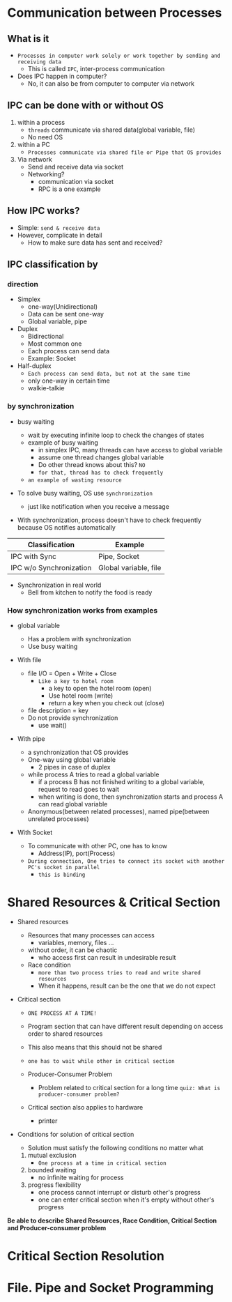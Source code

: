 # Communication between Processes

## What is it

- `Processes in computer work solely or work together by sending and receiving data`
    - This is called `IPC`, inter-process communication
- Does IPC happen in computer?
    - No, it can also be from computer to computer via network

## IPC can be done with or without OS

1. within a process
    - `threads` communicate via shared data(global variable, file)
    - No need OS
2. within a PC
    - `Processes communicate via shared file or Pipe that OS provides`
3. Via network
    - Send and receive data via socket
    - Networking?
        - communication via socket
        - RPC is a one example

## How IPC works?

- Simple: `send & receive data`
- However, complicate in detail
    - How to make sure data has sent and received?

## IPC classification by

### direction

- Simplex
    - one-way(Unidirectional)
    - Data can be sent one-way
    - Global variable, pipe
- Duplex
    - Bidirectional
    - Most common one
    - Each process can send data
    - Example: Socket
- Half-duplex
    - `Each process can send data, but not at the same time`
    - only one-way in certain time
    - walkie-talkie

### by synchronization

- busy waiting
    - wait by executing infinite loop to check the changes of states
    - example of busy waiting
        - in simplex IPC, many threads can have access to global variable
        - assume one thread changes global variable
        - Do other thread knows about this? `NO`
        - `for that, thread has to check frequently`
    - `an example of wasting resource`

- To solve busy waiting, OS use `synchronization`
    - just like notification when you receive a message
- With synchronization, process doesn't have to check frequently because OS notifies automatically

|Classification|Example|
|--------------|-------|
|IPC with Sync |Pipe, Socket|
|IPC w/o Synchronization|Global variable, file|

- Synchronization in real world
    - Bell from kitchen to notify the food is ready

### How synchronization works from examples

- global variable
    - Has a problem with synchronization
    - Use busy waiting

- With file
    - file I/O = Open + Write + Close
        - `Like a key to hotel room`
            - a key to open the hotel room (open)
            - Use hotel room (write)
            - return a key when you check out (close)
    - file description = key
    - Do not provide synchronization
        - use wait()

- With pipe
    - a synchronization that OS provides
    - One-way using global variable
        - 2 pipes in case of duplex
    - while process A tries to read a global variable
        - if a process B has not finished writing to a global variable, request to read goes to wait
        - when writing is done, then synchronization starts and process A can read global variable
    - Anonymous(between related processes), named pipe(between unrelated processes)

- With Socket
    - To communicate with other PC, one has to know
        - Address(IP), port(Process)
    - `During connection, One tries to connect its socket with another PC's socket in parallel`
        - `this is binding`

# Shared Resources & Critical Section

- Shared resources
    - Resources that many processes can access
        - variables, memory, files ...
    - without order, it can be chaotic
        - who access first can result in undesirable result
    - Race condition
        - `more than two process tries to read and write shared resources `
        - When it happens, result can be the one that we do not expect
- Critical section
    - `ONE PROCESS AT A TIME!`
    - Program section that can have different result depending on access order to shared resources
    - This also means that this should not be shared
    - `one has to wait while other in critical section`

    - Producer-Consumer Problem
        - Problem related to critical section for a long time
          `quiz: What is producer-consumer problem?`

    - Critical section also applies to hardware
        - printer

- Conditions for solution of critical section
    - Solution must satisfy the following conditions no matter what 
    1. mutual exclusion
        - `One process at a time in critical section`
    2. bounded waiting
        - no infinite waiting for process
    3. progress flexibility
        - one process cannot interrupt or disturb other's progress
        - one can enter critical section when it's empty without other's progress

**Be able to describe Shared Resources, Race Condition, Critical Section and Producer-consumer problem**

# Critical Section Resolution

# File. Pipe and Socket Programming
